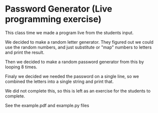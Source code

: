 # Password Generator (Live programming exercise)
This class time we made a program live from the students input.

We decided to make a random letter generator.  They figured out we could use the random numbers, and just substitute or "map" numbers to letters and print the result.

Then we decided to make a random password generator from this by looping 8 times.

Finaly we decided we needed the password on a single line, so we combined the letters into a single string and print that.  

We did not complete this, so this is left as an exercise for the students to complete.

See the example.pdf and example.py files